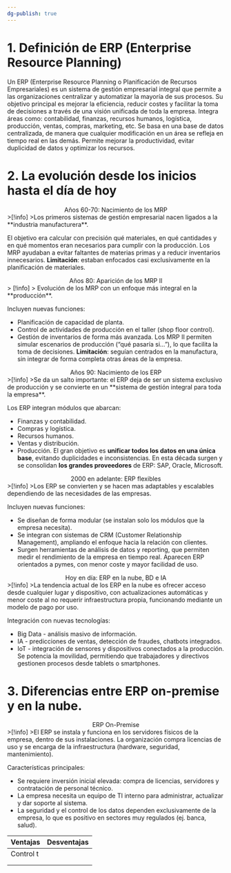 ```yaml
---
dg-publish: true
---
```


# 1. Definición de ERP (Enterprise Resource Planning)

Un ERP (Enterprise Resource Planning o Planificación de Recursos Empresariales) es un sistema de gestión empresarial integral que permite a las organizaciones centralizar y automatizar la mayoría de sus procesos. Su objetivo principal es mejorar la eficiencia, reducir costes y facilitar la toma de decisiones a través de una visión unificada de toda la empresa.
Integra áreas como: contabilidad, finanzas, recursos humanos, logística, producción, ventas, compras, marketing, etc.
Se basa en una base de datos centralizada, de manera que cualquier modificación en un área se refleja en tiempo real en las demás.
Permite mejorar la productividad, evitar duplicidad de datos y optimizar los recursos.

# 2. La evolución desde los inicios hasta el día de hoy
<center>Años 60-70: Nacimiento de los MRP </center>
>[!info] 
>Los primeros sistemas de gestión empresarial nacen ligados a la **industria manufacturera**.

El objetivo era calcular con precisión qué materiales, en qué cantidades y en qué momentos eran necesarios para cumplir con la producción.
Los MRP ayudaban a evitar faltantes de materias primas y a reducir inventarios innecesarios.
**Limitación**: estaban enfocados casi exclusivamente en la planificación de materiales.


<center>Años 80: Aparición de los MRP II</center>
> [!info] 
> Evolución de los MRP con un enfoque más integral en la **producción**.

Incluyen nuevas funciones:
- Planificación de capacidad de planta.
- Control de actividades de producción en el taller (shop floor control).
- Gestión de inventarios de forma más avanzada.
Los MRP II permiten simular escenarios de producción (“qué pasaría si…”), lo que facilita la toma de decisiones.
**Limitación**: seguían centrados en la manufactura, sin integrar de forma completa otras áreas de la empresa.


<center>Años 90: Nacimiento de los ERP</center>
>[!info] 
>Se da un salto importante: el ERP deja de ser un sistema exclusivo de producción y se convierte en un **sistema de gestión integral para toda la empresa**.

Los ERP integran módulos que abarcan:
- Finanzas y contabilidad.
- Compras y logística.
- Recursos humanos.
- Ventas y distribución.
- Producción.
El gran objetivo es **unificar todos los datos en una única base**, evitando duplicidades e inconsistencias.
En esta década surgen y se consolidan **los grandes proveedores** de ERP: SAP, Oracle, Microsoft.

<center>2000 en adelante: ERP flexibles</center>
>[!info] 
>Los ERP se convierten y se hacen mas adaptables y escalables dependiendo de las necesidades de las empresas.

Incluyen nuevas funciones:
- Se diseñan de forma modular (se instalan solo los módulos que la empresa necesita).
- Se integran con sistemas de CRM (Customer Relationship Management), ampliando el enfoque hacia la relación con clientes.
- Surgen herramientas de análisis de datos y reporting, que permiten medir el rendimiento de la empresa en tiempo real.
Aparecen ERP orientados a pymes, con menor coste y mayor facilidad de uso.

<center>Hoy en día: ERP en la nube, BD e IA</center>
>[!info]
>La tendencia actual de los ERP en la nube es ofrecer acceso desde cualquier lugar y dispositivo, con actualizaciones automáticas y menor coste al no requerir infraestructura propia, funcionando mediante un modelo de pago por uso.

Integración con nuevas tecnologías:
- Big Data - análisis masivo de información.
- IA - predicciones de ventas, detección de fraudes, chatbots integrados.
- IoT - integración de sensores y dispositivos conectados a la producción.
Se potencia la movilidad, permitiendo que trabajadores y directivos gestionen procesos desde tablets o smartphones.

# 3. Diferencias entre ERP on-premise y en la nube.
<center>ERP On-Premise</center>
>[!info]
>El ERP se instala y funciona en los servidores físicos de la empresa, dentro de sus instalaciones. La organización compra licencias de uso y se encarga de la infraestructura (hardware, seguridad, mantenimiento).

Características principales:
- Se requiere inversión inicial elevada: compra de licencias, servidores y contratación de personal técnico.
- La empresa necesita un equipo de TI interno para administrar, actualizar y dar soporte al sistema.
- La seguridad y el control de los datos dependen exclusivamente de la empresa, lo que es positivo en sectores muy regulados (ej. banca, salud).

| Ventajas  | Desventajas |
| --------- | ----------- |
| Control t |             |
|           |             |
|           |             |
